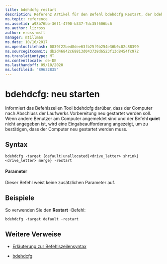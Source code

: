 ```yaml
---
title: bdehdcfg restart
description: Referenz Artikel für den Befehl bdehdcfg Restart, der bdehdcfg mitteilt, dass der Computer nach Abschluss der Laufwerks Vorbereitung neu gestartet werden soll.
ms.topic: reference
ms.assetid: a98b76bb-36f1-4790-b337-7dc35f606bc6
ms.author: lizross
author: eross-msft
manager: mtillman
ms.date: 10/16/2017
ms.openlocfilehash: 0839f22bed8dee63fb25f9b254e36b0c02c88399
ms.sourcegitcommit: db2d46842c68813d043738d6523f13d8454fc972
ms.translationtype: MT
ms.contentlocale: de-DE
ms.lasthandoff: 09/10/2020
ms.locfileid: "89632835"
---
```

# <a name="bdehdcfg-restart"></a>bdehdcfg: neu starten

Informiert das Befehlszeilen Tool bdehdcfg darüber, dass der Computer nach Abschluss der Laufwerks Vorbereitung neu gestartet werden soll. Wenn andere Benutzer am Computer angemeldet sind und der Befehl **quiet** nicht angegeben ist, wird eine Eingabeaufforderung angezeigt, um zu bestätigen, dass der Computer neu gestartet werden muss.

## <a name="syntax"></a>Syntax

```
bdehdcfg -target {default|unallocated|<drive_letter> shrink|<drive_letter> merge} -restart
```

#### <a name="parameters"></a>Parameter

Dieser Befehl weist keine zusätzlichen Parameter auf.

## <a name="examples"></a>Beispiele

So verwenden Sie den **Restart** -Befehl:

```
bdehdcfg -target default -restart
```

## <a name="additional-references"></a>Weitere Verweise

- [Erläuterung zur Befehlszeilensyntax](command-line-syntax-key.md)

- [bdehdcfg](bdehdcfg.md)
